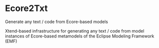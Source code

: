 # Ecore2Txt
Generate any text / code from Ecore-based models

Xtend-based infrastructure for generating any text / code from model instances of Ecore-based metamodels of the Eclipse Modeling Framework (EMF)
